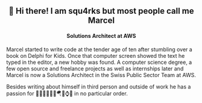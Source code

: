 <h2 align="center">👋 Hi there! I am squ4rks but most people call me Marcel</h2>
<h4 align="center">Solutions Architect at AWS</h4>

Marcel started to write code at the tender age of ten after stumbling over a book on Delphi for Kids. Once that computer screen showed the text he typed in the editor, a new hobby was found. A computer science degree, a few open source and freelance projects as well as internships later and Marcel is now a Solutions Architect in the Swiss Public Sector Team at AWS. 

Besides writing about himself in third person and outside of work he has a passion for 🏊‍♂️🚴‍♂️🏃‍♂️🪂🗻⌚️🍣 in no particular order. 

<!--
**sQu4rks/squ4rks** is a ✨ _special_ ✨ repository because its `README.md` (this file) appears on your GitHub profile.

Here are some ideas to get you started:

- 🔭 I’m currently working on ...
- 🌱 I’m currently learning ...
- 👯 I’m looking to collaborate on ...
- 🤔 I’m looking for help with ...
- 💬 Ask me about ...
- 📫 How to reach me: ...
- 😄 Pronouns: ...
- ⚡ Fun fact: ...
-->
